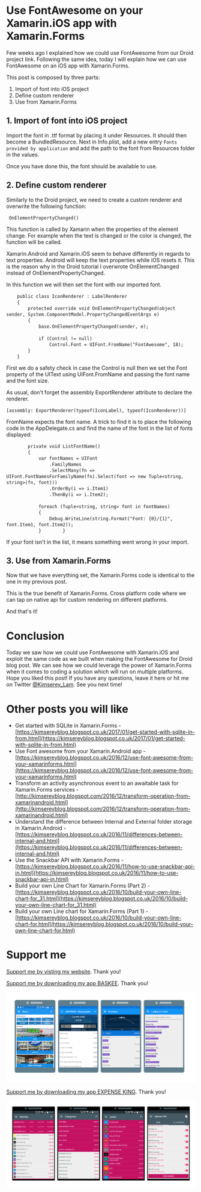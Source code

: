 # Use FontAwesome on your Xamarin.iOS app with Xamarin.Forms

Few weeks ago I explained how we could use FontAwesome from our Droid project link. Following the same idea, today I will explain how we can use FontAwesome on an iOS app with Xamarin.Forms.

This post is composed by three parts:
1. Import of font into iOS project
2. Define custom renderer
3. Use from Xamarin.Forms

## 1. Import of font into iOS project

Import the font in .ttf format by placing it under Resources. It should then become a BundledResource. Next in Info.plist, add a new entry `Fonts provided by application` and add the path to the font from Resources folder in the values.

Once you have done this, the font should be available to use.

## 2. Define custom renderer

Similarly to the Droid project, we need to create a custom renderer and overwrite the following function:
```
 OnElementPropertyChanged()
```

This function is called by Xamarin when the properties of the element change. For example when the text is changed or the color is changed, the function will be called.

Xamarin.Android and Xamarin.iOS seem to behave differently in regards to text properties. Android will keep the text properties while iOS resets it. This is the reason why in the Droid tutorial I overwrote OnElementChanged instead of OnElementPropertyChanged.

In this function we will then set the font with our imported font.

```
    public class IconRenderer : LabelRenderer
    {
        protected override void OnElementPropertyChanged(object sender, System.ComponentModel.PropertyChangedEventArgs e)
        {
            base.OnElementPropertyChanged(sender, e);

            if (Control != null)
                Control.Font = UIFont.FromName("FontAwesome", 18);
        }
    }  

```
First we do a safety check in case the Control is null then we set the Font property of the UIText using UIFont.FromName and passing the font name and the font size.

As usual, don't forget the assembly ExportRenderer attribute to declare the renderer.

```
[assembly: ExportRenderer(typeof(IconLabel), typeof(IconRenderer))] 
```

FromName expects the font name. A trick to find it is to place the following code in the AppDelegate.cs and find the name of the font in the list of fonts displayed:

```
        private void ListFontName()
        {
            var fontNames = UIFont
                .FamilyNames
                .SelectMany(fn => UIFont.FontNamesForFamilyName(fn).Select(font => new Tuple<string, string>(fn, font)))
                .OrderBy(i => i.Item1)
                .ThenBy(i => i.Item2);

            foreach (Tuple<string, string> font in fontNames)
            {
                Debug.WriteLine(string.Format("Font: {0}/{1}", font.Item1, font.Item2));
            }        }
```

If your font isn't in the list, it means something went wrong in your import.

## 3. Use from Xamarin.Forms

Now that we have everything set, the Xamarin.Forms code is identical to the one in my previous post.

This is the true benefit of Xamarin.Forms. Cross platform code where we can tap on native api for custom rendering on different platforms.

And that's it!

# Conclusion

Today we saw how we could use FontAwesome with Xamarin.iOS and exploit the same code as we built when making the FontAwesome for Droid blog post. We can see how we could leverage the power of Xamarin.Forms when it comes to coding a solution which will run on multiple platforms. Hope you liked this post! If you have any questions, leave it here or hit me on Twitter [@Kimserey_Lam](). See you next time!

# Other posts you will like

- Get started with SQLite in Xamarin.Forms - [https://kimsereyblog.blogspot.co.uk/2017/01/get-started-with-sqlite-in-from.html](https://kimsereyblog.blogspot.co.uk/2017/01/get-started-with-sqlite-in-from.html)
- Use Font awesome from your Xamarin.Android app - [https://kimsereyblog.blogspot.co.uk/2016/12/use-font-awesome-from-your-xamarinforms.html](https://kimsereyblog.blogspot.co.uk/2016/12/use-font-awesome-from-your-xamarinforms.html)
- Transform an activity asynchronous event to an awaitable task for Xamarin.Forms services - [http://kimsereyblog.blogspot.com/2016/12/transform-operation-from-xamarinandroid.html](http://kimsereyblog.blogspot.com/2016/12/transform-operation-from-xamarinandroid.html)
- Understand the difference between Internal and External folder storage in Xamarin.Android - [https://kimsereyblog.blogspot.co.uk/2016/11/differences-between-internal-and.html](https://kimsereyblog.blogspot.co.uk/2016/11/differences-between-internal-and.html)
- Use the Snackbar API with Xamarin.Forms - [https://kimsereyblog.blogspot.co.uk/2016/11/how-to-use-snackbar-api-in.html](https://kimsereyblog.blogspot.co.uk/2016/11/how-to-use-snackbar-api-in.html)
- Build your own Line Chart for Xamarin.Forms (Part 2) - [https://kimsereyblog.blogspot.co.uk/2016/10/build-your-own-line-chart-for_31.html](https://kimsereyblog.blogspot.co.uk/2016/10/build-your-own-line-chart-for_31.html)
- Build your own Line chart for Xamarin.Forms (Part 1) - [https://kimsereyblog.blogspot.co.uk/2016/10/build-your-own-line-chart-for.html](https://kimsereyblog.blogspot.co.uk/2016/10/build-your-own-line-chart-for.html)

# Support me
[Support me by visting my website](https://www.kimsereylam.com). Thank you!

[Support me by downloading my app BASKEE](https://www.kimsereylam.com/baskee). Thank you!

![baskee](https://raw.githubusercontent.com/Kimserey/kimserey.github.io/master/img/readme/baskee_screenshots.png)

[Support me by downloading my app EXPENSE KING](https://www.kimsereylam.com/expenseking). Thank you!

![expense king](https://raw.githubusercontent.com/Kimserey/kimserey.github.io/master/img/readme/expenseking_screenshots.png)
